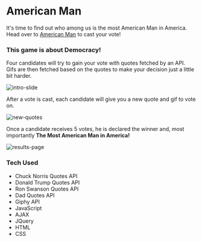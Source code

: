 # American Man

It's time to find out who among us is the most American Man in America. Head over to
[American Man]('https://lalmeida89.github.io/AmericanMan/') to cast your vote!

### This game is about Democracy!

Four candidates will try to gain your vote with quotes fetched by an API.
Gifs are then fetched based on the quotes to make your decision just a little bit harder.

![intro-slide]('first-slide.png')

After a vote is cast, each candidate will give you a new quote and gif to vote on.

![new-quotes]('public/images/amMan2.png')

Once a candidate receives 5 votes, he is declared the winner and, most importantly
**The Most American Man in America!**

![results-page]('public/images/amMan3.png')

### Tech Used

* Chuck Norris Quotes API
* Donald Trump Quotes API
* Ron Swanson Quotes API
* Dad Quotes API
* Giphy API
* JavaScript
* AJAX
* JQuery
* HTML
* CSS
